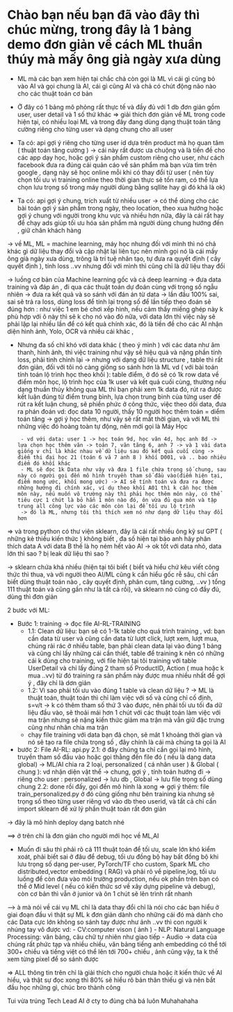 # Chào bạn nếu bạn đã vào đây thì chúc mừng, trong đây là 1 bảng demo đơn giản về cách ML thuần thúy mà mấy ông già ngày xưa dùng
- ML mà các bạn xem hiện tại chắc chả còn gọi là ML vì cái gì cũng bỏ vào AI và gọi chung là AI, cái gì cũng AI và chả có chút động não nào cho các thuật toán cơ bản
- Ở đây có 1 bảng mô phỏng rất thực tế và đầy đủ với 1 db đơn giản gồm user, user detail và 1 số thứ khác 
=> giải thích đơn giản về ML trong code hiện tại, có nhiều loại ML và trong đây đang dùng dạng thuật toán tăng cường riêng cho từng user và dạng chung cho all user 
 - Ta có: api gợi ý riêng cho từng user id dựa trên product mà họ quan tâm ( thuật toán tăng cường ) -> cái này rất được ưa chuộng và là tiền đề cho các app dạy học, hoặc gợi ý sản phẩm custom riêng cho user, như cách facebook đưa ra đúng cái quản cáo về sản phẩm mà bạn vừa tìm trên google , dạng này sẽ học online mỗi khi có thay đổi từ user ( nên tùy chọn tối ưu vì training online theo thời gian thực sẽ tốn ram, có thể lựa chọn lưu trọng số trong máy người dùng bằng sqllite hay gì đó khá là ok)

 - Ta có: api gợi ý chung, trích xuất từ nhiều user -> có thể dùng cho các bài toán gợi ý sản phẩm trong ngày, theo location, theo xua hướng hoặc gợi ý chung với người trong khu vực và nhiều hơn nữa, đây là cái rất hay để chạy ads giúp tối ưu hóa sản phẩm mà người dùng chung hướng đến , giữ chân khách hàng

 -> về ML, ML = machine learning, máy học nhưng đối với mình thì nó chả khác gì dữ liệu thay đổi và cập nhật lại liên tục nên mình gọi nó là cái mấy ông già ngày xưa dùng, trông là trí tuệ nhân tạo, tự đưa ra quyết định ( cây quyết định ), tính loss ..vv nhưng đối với mình thì cũng chỉ là dữ liệu thay đổi 

 -> luồng cơ bản của Machine learning gốc và cả deep learning -> đưa data training và đáp án , đi qua các thuật toán dự đoán cùng với trọng số ngẫu nhiên -> đưa ra kết quả và so sánh với đán án từ data -> lần đầu 100% sai, sai sẽ trả ra loss, dùng loss để tính lại trọng số để lần tiếp theo đoán sẽ đúng hơn : như việc 1 em bé chơi xếp hình, nếu cảm thấy miếng ghép này k phù hợp với ô này thì sẽ k cho nó vào đó nữa, với data lớn thì việc này sẽ phải lặp lại nhiều lần để có kết quả chính xác, đó là tiền đề cho các AI nhận diện hình ảnh, Yolo, OCR và nhiều cái khác , 
 - Nhưng đa số chỉ khó với data khác ( theo ý mình ) với các data như âm thanh, hình ảnh, thì việc training như vậy sẽ hiệu quả và nặng phần tính loss, phải tinh chỉnh lại 
    -> nhưng với dạng dữ liệu structure , table thì rất đơn giản, đối với tôi nó càng giống so sánh hơn là ML vd ( với bài toán tính toán lộ trình học theo khối ): 
        table điểm, ở đó sẽ có 1k row data về điểm môn học, lộ trình học của 1k user và kết quả cuối cùng, thường nếu dạng thuần thúy không qua ML thì bạn phải xem 1k data đó, rút ra được kết luận đúng từ điểm trung bình, lựa chọn trung bình của từng user để rút ra kết luận chung, sẽ phiền phức ở công thức, việc theo dõi data, đưa ra phán đoán vd: đọc data 10 người, thấy 10 người học thêm toán = diểm toán tăng -> gợi ý học thêm, như vậy sẽ rất mất thời gian, và với ML thì những việc đó hoàng toàn tự động, nên mới gọi là Máy Học

        - vd với data: user 1 -> học toán 9d, học văn 4d, học anh 8d -> lựa chọn học thêm văn -> toán 7, văn tăng 6, anh 7 -> và 1 vài data giống v chỉ là khác nhau về dữ liệu sau đó kết quả cuối cùng -> điểm thi đại học 21 (toán 6 vă 7 anh 8 ) khối D001, và .. bao nhiêu điểm đó khối khác 
        - ML sẽ đọc 1k Data như vậy và đưa 1 file chứa trọng số chung, sau này có người gọi đến mô hình truyền tham số đầu vào(điểm hiện tại, điểm mong ước, khối mong ước) -> AI sẽ tính toán và đưa ra được những hướng đi chính xác, ví dụ theo khối A01 thì k cần học thêm môn này, nếu muốn vô trường này thì phải học thêm môn này, có thể tiêu cực 1 chút là bỏ hẳn 1 môn nào đó, ôn vừa đủ qua môn và tập trung all công lực vào các môn còn lại để tối ưu lộ trình    
        -> đó là ML, nhưng tôi thì thích xem nó như dạng dữ liệu thay đổi hơn 

=> và trong python có thư viện sklearn, đây là cái rất nhiều ông kỹ sư GPT ( những kẻ thiếu kiến thức ) không biết , đa số hiện tại bảo anh hãy phân thích data A với data B thế là họ ném hết vào AI -> ok tốt với data nhỏ, data lớn thì sao ? bị leak dữ liệu thì sao ? 

-> sklearn chứa khá nhiều (hiện tại tôi biết ( biết và hiểu chứ kêu viết công thức thì thua, và với người theo AI/ML cũng k cần hiểu gốc rễ sâu, chỉ cần biết dùng thuật toán nào , cây quyết định, phân cụm, tăng cường, ..vv ) tổng 111 thuật toán và cũng gần như là tất cả rồi), và sklearn nó cũng có đầy đủ, dùng thì đơn giản 

2 bước với ML:
- Bước 1: training -> đọc file AI-RL-TRAINING 
    - 1.1: Clean dữ liệu: bạn sẽ có 1-1k table cho quá trình training , vd: bạn cần data từ user và cũng cần data từ lượt click, lượt xem, lượt mua, chúng rải rác ở nhiều table, bạn phải clean data lại vào đúng 1 bảng và cũng chỉ lấy những cái cần thiết, table để training k nên có những cái k dùng cho training, với file hiện tại tôi training với table UserDetail và chỉ lấy đúng 2 tham số ProductID, Action ( mua hoặc k mua ..vv) từ đó training ra sản phẩm này được mua nhiều nhất để gợi ý , đây chỉ là dơn giản
    - 1.2: Vì sao phải tối ưu vào đúng 1 table và clean dữ liệu ? -> ML là thuật toán, thuật toán thì chỉ làm việc với số và cũng chỉ cố định, s=v/t -> k có thêm tham số thứ 3 vào được, nên phải tối ưu tối đa dữ liệu đầu vào, sẽ thoải mái hơn 1 chút với các thuật toán làm việc với ma trận nhưng sẽ nặng kiến thức giảm ma trận mà vẫn giữ đặc trưng cũng như nhân chia ma trận
    - chạy file training với data bạn đã chọn, sẽ mât 1 khoảng thời gian và nó sẽ tạo ra file chứa trọng số , đây chính là cái mà chúng ta gọi là AI 
- bước 2: File AI-RL: api.py
    2.1: ở đây chúng ta chỉ cần gọi lại mô hình, truyền tham số đầu vào hoặc gọi thằng đến file đó ( nếu là dạng data global)
        -> ML/AI chia ra 2 loại, personalized ( cá nhân user ) & Global ( chung ): vd nhận diện vật thể -> chung, gợi ý , tính toán hướng đi -> riêng cho user : personalized -> lưu db , Global -> lưu file trọng số dùng chung
    2.2: done rồi đấy, gọi đến mô hình là xong
=> gợi ý thêm: file train_personalized.py ở đó cũng giống như bên training kia nhưng sẽ trọng số theo từng user riêng vd vào db theo userid, và tất cả chỉ cần import sklearn để xử lý phần thuật toán rất đơn giản 

-> đây là mô hình deploy dạng batch nhé 

==> ở trên chỉ là đơn giản cho người mới học về ML,AI

- Muốn đi sâu thì phải rõ cả 111 thuật toán để tối ưu, scale lớn khó kiểm xoát, phải biết sai ở đâu để debug, tối ưu đồng bộ hay bất đồng bộ khi lưu trọng số dạng per-user, PyTorch/TF cho custom, Spark ML cho distributed,vector embedding ( RAG)
và phải rõ về pipeline,log, tối ưu luồng để còn đưa vào môi trường production, nếu ok phần trên bạn có thể ở Mid level ( nếu có kiến thức sơ về xây dựng pipeline và debug), còn cơ bản thì vẫn ở junior và ôn 1 chút sẽ lên trình rất nhanh

--> à mà nói về cái vụ ML chỉ là data thay đổi chỉ là nói cho các bạn hiểu ở giai đoạn đầu vì thật sự ML k đơn giản dành cho những cái đó mà dành cho các Data cực lớn không so sánh tay được như ảnh ..vv thì con người k nhúng tay vô được vd:
    - CV:computer vison ( ảnh )
    - NLP: Natural Language Processing: văn bảng, câu chữ tự nhiên như giao tiếp
    - Audio 
    -> data của chúng rất phức tạp và nhiều chiều, văn bảng tiếng anh embedding có thể tới 300+ chiều và tiếng việt có thể lên tới 700+ chiều , ảnh cũng vậy, ta k thể xem từng pixel để so sánh được

=>  ALL thông tin trên chỉ là giải thích cho người chưa hoặc ít kiến thức về AI hiểu, và thật sự đọc xong thì 80% sẽ hiểu rõ bản thân thiếu gì và nên bắt đầu học những gì, chúc bro thành công 

Tui vừa trúng Tech Lead AI ở cty to đùng chà bá luôn Muhahahaha